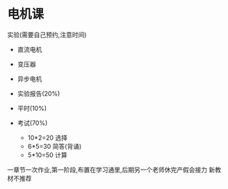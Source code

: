 # 电机课

实验(需要自己预约,注意时间)

- 直流电机
- 变压器
- 异步电机

- 实验报告(20%)
- 平时(10%)
- 考试(70%)
  - 10\*2=20 选择
  - 6\*5=30 简答(背诵)
  - 5\*10=50 计算

一章节一次作业,第一阶段,布置在学习通里,后期另一个老师休完产假会接力
新教材不推荐
